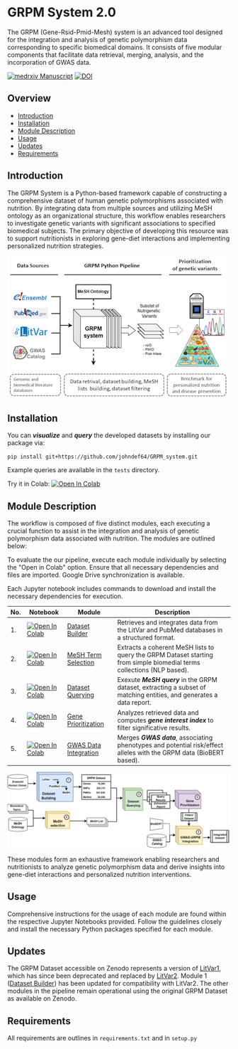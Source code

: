 # GRPM System 2.0

The GRPM (Gene-Rsid-Pmid-Mesh) system is an advanced tool designed for the integration and analysis of genetic polymorphism data corresponding to specific biomedical domains. It consists of five modular components that facilitate data retrieval, merging, analysis, and the incorporation of GWAS data.

[![medrxiv Manuscript](https://img.shields.io/badge/medrxiv-10.1101/2023.08.04.23293659-blue.svg)](https://www.medrxiv.org/content/10.1101/2023.08.04.23293659v3.full.pdf+html) [![DOI](https://zenodo.org/badge/DOI/10.5281/zenodo.14052302.svg)](https://doi.org/10.5281/zenodo.14052302)

## Overview

- [Introduction](#introduction)
- [Installation](#installation)
- [Module Description](#modules)
- [Usage](#usage)
- [Updates](#updates)
- [Requirements](#requirements)

## Introduction

The GRPM System is a Python-based framework capable of constructing a comprehensive dataset of human genetic polymorphisms associated with nutrition. By integrating data from multiple sources and utilizing MeSH ontology as an organizational structure, this workflow enables researchers to investigate genetic variants with significant associations to specified biomedical subjects. The primary objective of developing this resource was to support nutritionists in exploring gene-diet interactions and implementing personalized nutrition strategies.

![Graphical Abstract](misc/graphical_abstract_s.png)


## Installation

You can ***visualize*** and ***query*** the developed datasets by installing our package via:

```
pip install git+https://github.com/johndef64/GRPM_system.git
```

Example queries are available in the `tests` directory. 

Try it in Colab: [![Open In Colab](https://colab.research.google.com/assets/colab-badge.svg)](https://colab.research.google.com/github/johndef64/GRPM_system/blob/main/test.ipynb) 



## Module Description

The workflow is composed of five distinct modules, each executing a crucial function to assist in the integration and analysis of genetic polymorphism data associated with nutrition. The modules are outlined below:

To evaluate the our pipeline, execute each module individually by selecting the "Open in Colab" option. Ensure that all necessary dependencies and files are imported. Google Drive synchronization is available.

Each Jupyter notebook includes commands to download and install the necessary dependencies for execution.

| No. | Notebook | Module                                                                                                          | Description                                                                                                            |
| --- | --- |-----------------------------------------------------------------------------------------------------------------|------------------------------------------------------------------------------------------------------------------------|
| 1. | [![Open In Colab](https://colab.research.google.com/assets/colab-badge.svg)](https://colab.research.google.com/github/johndef64/GRPM_system/blob/main/GRPM_01_main_dataset_build.ipynb) | [Dataset Builder](https://github.com/johndef64/GRPM_system/blob/main/GRPM_01_main_dataset_build.ipynb)          | Retrieves and integrates data from the LitVar and PubMed databases in a structured format.                             |
| 2. | [![Open In Colab](https://colab.research.google.com/assets/colab-badge.svg)](https://colab.research.google.com/github/johndef64/GRPM_system/blob/main/GRPM_02_mesh_selection.ipynb) | [MeSH Term Selection](https://github.com/johndef64/GRPM_system/blob/main/GRPM_02_mesh_selection.ipynb)          | Extracts a coherent MeSH lists to query the GRPM Dataset starting from simple biomedial terms collections (NLP based). |
| 3. | [![Open In Colab](https://colab.research.google.com/assets/colab-badge.svg)](https://colab.research.google.com/github/johndef64/GRPM_system/blob/main/GRPM_03_dataset_querying.ipynb) | [Dataset Querying](https://github.com/johndef64/GRPM_system/blob/main/GRPM_03_dataset_querying.ipynb)           | Exexute ***MeSH query*** in the GRPM dataset, extracting a subset of matching entities, and generates a data report.   |
| 4. | [![Open In Colab](https://colab.research.google.com/assets/colab-badge.svg)](https://colab.research.google.com/github/johndef64/GRPM_system/blob/main/GRPM_04_data_analysis.ipynb) | [Gene Prioritization](https://github.com/johndef64/GRPM_system/blob/main/GRPM_04_data_analysis.ipynb)  | Analyzes retrieved data and computes ***gene interest index*** to filter significative results.                        |
| 5. | [![Open In Colab](https://colab.research.google.com/assets/colab-badge.svg)](https://colab.research.google.com/github/johndef64/GRPM_system/blob/main/GRPM_05_gwas_grpm_integration.ipynb) | [GWAS Data Integration](https://github.com/johndef64/GRPM_system/blob/main/GRPM_05_gwas_grpm_integration.ipynb) | Merges ***GWAS data***, associating phenotypes and potential risk/effect alleles with the GRPM data (BioBERT based).   |

![GRPM system: Integrating Genetic Polymorphism Data with PMIDs and MeSH Terms to Retrieve Genes and rsIDs for Biomedical Research Fields. GRPM Dataset: pcg, protein coding genes; rna, RNA genes; pseudo, pseudogenes; in parentheses, dataset shape.](misc/grpm_system_v2.png)

These modules form an exhaustive framework enabling researchers and nutritionists to analyze genetic polymorphism data and derive insights into gene-diet interactions and personalized nutrition interventions.


## Usage

Comprehensive instructions for the usage of each module are found within the respective Jupyter Notebooks provided. Follow the guidelines closely and install the necessary Python packages specified for each module.

## Updates

The GRPM Dataset accessible on Zenodo represents a version of [LitVar1](https://www.ncbi.nlm.nih.gov/CBBresearch/Lu/Demo/LitVar/help.html), which has since been deprecated and replaced by [LitVar2](https://www.ncbi.nlm.nih.gov/research/litvar2/). Module 1 ([Dataset Builder](https://github.com/johndef64/GRPM_system/blob/main/GRPM_01_dataset_builder.ipynb)) has been updated for compatibility with LitVar2. The other modules in the pipeline remain operational using the original GRPM Dataset as available on Zenodo.


## Requirements

All requirements are outlines in  `requirements.txt` and in  `setup.py`

